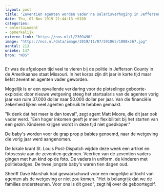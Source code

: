 ```yaml
---
layout: post
title: "Zeventien agenten worden vader na salarisverhoging in Jefferson County"
date: Thu, 07 Nov 2019 21:44:13 +0100
categories: 
- entertainment 
- opmerkelijk 
externe_link: "https://nos.nl/l/2309490"
image: "https://nos.nl/data/image/2019/11/07/591065/1008x567.jpg"
aantal: 213
unieke: 147
bron: "NOS"
---
```


<p>Er was de afgelopen tijd veel te vieren bij de politie in Jefferson County in de Amerikaanse staat Missouri. In het korps zijn dit jaar in korte tijd maar liefst zeventien agenten vader geworden.</p>
<p>Mogelijk is er een opvallende verklaring voor de plotselinge geboorte-explosie: door nieuwe wetgeving steeg het startsalaris van de agenten vorig jaar van ruim 37.000 dollar naar 50.000 dollar per jaar. Van die financiële zekerheid lijken veel agenten gebruik te hebben gemaakt.</p>
<p>"Ik denk dat het meer is dan toeval", zegt agent Matt Moore, die dit jaar ook vader werd. "Een hoger inkomen geeft je meer flexibiliteit bij het starten van een gezin. Kinderen krijgen wordt in deze tijd niet goedkoper."</p>
<p>De baby's worden voor de grap prop p babies genoemd, naar de wetgeving die vorig jaar werd aangenomen.</p>
<p>De lokale krant St. Louis Post-Dispatch wijdde deze week een artikel en fotosessie aan de zeventien gezinnen. Veertien van de zeventien vaders gingen met hun kind op de foto. De vaders in uniform, de kinderen met politiebadges. De twee jongste baby's waren tien dagen oud.</p>
<p>Sheriff Dave Marshak had gewaarschuwd voor een mogelijke uittocht van agenten als de wetgeving er niet zou komen. "Het is belangrijk dat we de families ondersteunen. Voor ons is dit goed", zegt hij over de geboortegolf.</p>
